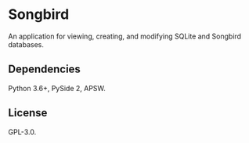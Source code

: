 # Songbird

An application for viewing, creating, and modifying SQLite and Songbird
databases.

## Dependencies

Python 3.6+, PySide 2, APSW.

## License

GPL-3.0.
